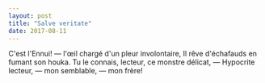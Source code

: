 ```yaml
---
layout: post
title: "Salve veritate"
date: 2017-08-11
---
```


C'est l'Ennui! — l'œil chargé d'un pleur involontaire,
Il rêve d'échafauds en fumant son houka.
Tu le connais, lecteur, ce monstre délicat,
— Hypocrite lecteur, — mon semblable, — mon frère!
